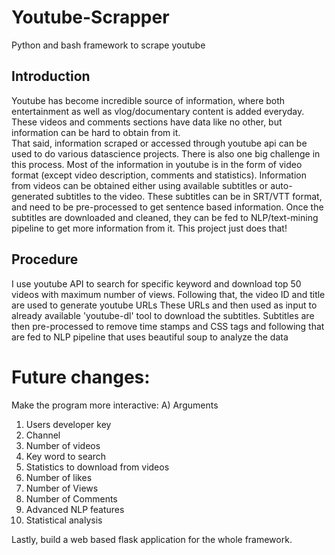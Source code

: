 # Youtube-Scrapper
Python and bash framework to scrape youtube

## Introduction
Youtube has become incredible source of information, where both entertainment as well as vlog/documentary content is added everyday.
These videos and comments sections have data like no other, but information can be hard to obtain from it.   
That said, information scraped or accessed through youtube api can be used to do various datascience projects.
There is also one big challenge in this process. Most of the information in youtube is in the form of video format 
(except video description, comments and statistics). Information from videos can be obtained either using available subtitles 
or auto-generated subtitles to the video. These subtitles can be in SRT/VTT format, and need to be pre-processed to get
sentence based information. Once the subtitles are downloaded and cleaned, they can be fed to NLP/text-mining pipeline to get more 
information from it. This project just does that!

## Procedure
I use youtube API to search for specific keyword and download top 50 videos with maximum number of views.
Following that, the video ID and title are used to generate youtube URLs
These URLs and then used as input to already available 'youtube-dl' tool to download the subtitles. 
Subtitles are then pre-processed to remove time stamps and CSS tags
and following that are fed to NLP pipeline that uses beautiful soup to analyze the data

# Future changes:
Make the program more interactive:
A) Arguments
1. Users developer key
2. Channel
3. Number of videos
4. Key word to search
5. Statistics to download from videos
6. Number of likes
7. Number of Views
8. Number of Comments
9. Advanced NLP features
10. Statistical analysis

Lastly, build a web based flask application for the whole framework.


